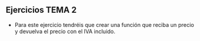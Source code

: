## Ejercicios TEMA 2

* Para este ejercicio tendréis que crear una función que reciba un precio 
  y devuelva el precio con el IVA incluido.